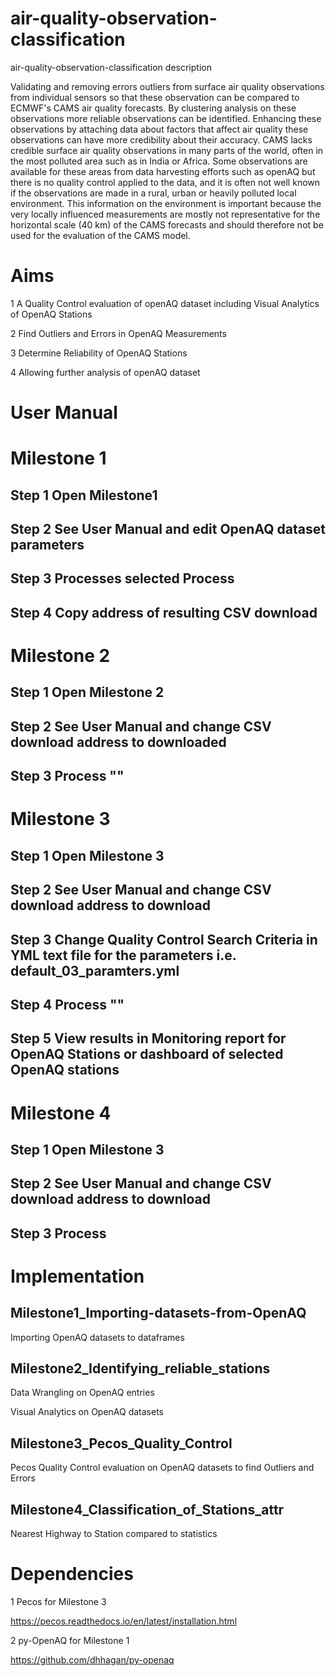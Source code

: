 # air-quality-observation-classification
  
air-quality-observation-classification description 

Validating and removing errors outliers from surface air quality observations from individual sensors so that these observation can be compared to ECMWF's CAMS air quality forecasts. By clustering analysis on these observations more reliable observations can be identified. Enhancing these observations by attaching data about factors that affect air quality these observations can have more credibility about their accuracy. CAMS lacks credible surface air quality observations in many parts of the world, often in the most polluted area such as in India or Africa. Some observations are available for these areas from data harvesting efforts such as openAQ but there is no quality control applied to the data, and it is often not well known if the observations are made in a rural, urban or heavily polluted local environment. This information on the environment is important because the very locally influenced measurements are mostly not representative for the horizontal scale (40 km) of the CAMS forecasts and should therefore not be used for the evaluation of the CAMS model.

# Aims 

1 A Quality Control evaluation of openAQ dataset including Visual Analytics of OpenAQ Stations 

2 Find Outliers and Errors in OpenAQ Measurements 

3 Determine Reliability of OpenAQ Stations 

4 Allowing further analysis of openAQ dataset

# User Manual 

# Milestone 1

## Step 1 Open Milestone1 

## Step 2 See User Manual and edit OpenAQ dataset parameters 

## Step 3 Processes selected Process 

## Step 4 Copy address of resulting CSV download

# Milestone 2

## Step 1 Open Milestone 2 

## Step 2 See User Manual and change CSV download address to downloaded

## Step 3 Process ""

# Milestone 3

## Step 1 Open Milestone 3

## Step 2 See User Manual and change CSV download address to download

## Step 3 Change Quality Control Search Criteria in YML text file for the parameters i.e. default_03_paramters.yml 

## Step 4 Process ""

## Step 5 View results in Monitoring report for OpenAQ Stations or dashboard of selected OpenAQ stations

# Milestone 4

## Step 1 Open Milestone 3

## Step 2 See User Manual and change CSV download address to download

## Step 3 Process 


# Implementation 

## Milestone1_Importing-datasets-from-OpenAQ

Importing OpenAQ datasets to dataframes

## Milestone2_Identifying_reliable_stations

Data Wrangling on OpenAQ entries 

Visual Analytics on OpenAQ datasets

## Milestone3_Pecos_Quality_Control

Pecos Quality Control evaluation on OpenAQ datasets to find Outliers and Errors

## Milestone4_Classification_of_Stations_attr

Nearest Highway to Station compared to statistics


# Dependencies

1 Pecos for Milestone 3

https://pecos.readthedocs.io/en/latest/installation.html

2 py-OpenAQ for Milestone 1

https://github.com/dhhagan/py-openaq
